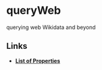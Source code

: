 # queryWeb
querying web Wikidata and beyond

## Links
* [**List of Properties**](https://www.wikidata.org/wiki/Wikidata:List_of_properties)

